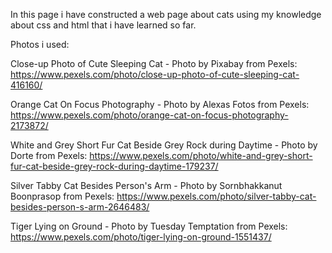 In this page i have constructed a web page about cats using my knowledge about css and html that i have learned so far.

Photos i used:

Close-up Photo of Cute Sleeping Cat - Photo by Pixabay from Pexels: https://www.pexels.com/photo/close-up-photo-of-cute-sleeping-cat-416160/

Orange Cat On Focus Photography - Photo by Alexas Fotos from Pexels: https://www.pexels.com/photo/orange-cat-on-focus-photography-2173872/

White and Grey Short Fur Cat Beside Grey Rock during Daytime - Photo by Dorte from Pexels: https://www.pexels.com/photo/white-and-grey-short-fur-cat-beside-grey-rock-during-daytime-179237/

Silver Tabby Cat Besides Person's Arm - Photo by Sornbhakkanut Boonprasop from Pexels: https://www.pexels.com/photo/silver-tabby-cat-besides-person-s-arm-2646483/

Tiger Lying on Ground - Photo by Tuesday Temptation from Pexels: https://www.pexels.com/photo/tiger-lying-on-ground-1551437/



